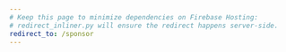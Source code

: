 ```yaml
---
# Keep this page to minimize dependencies on Firebase Hosting:
# redirect_inliner.py will ensure the redirect happens server-side.
redirect_to: /sponsor
---
```

